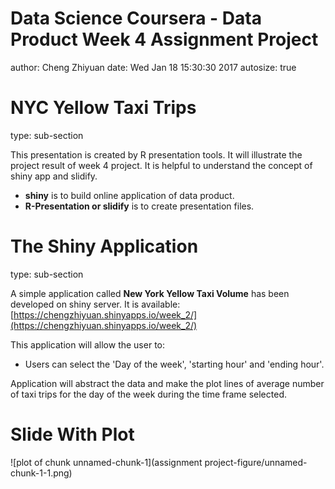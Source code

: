 Data Science Coursera - Data Product Week 4 Assignment Project
========================================================
author: Cheng Zhiyuan
date: Wed Jan 18 15:30:30 2017
autosize: true


NYC Yellow Taxi Trips
========================================================
type: sub-section

This presentation is  created by R presentation tools. It will illustrate the project result of week 4 project. It is helpful to understand the concept of shiny app and slidify.

- **shiny** is to build online application of data product.
- **R-Presentation or slidify** is to create presentation files.

The Shiny Application 
========================================================
type: sub-section

A simple application called **New York Yellow Taxi Volume** has been developed on shiny server.
It is available: [https://chengzhiyuan.shinyapps.io/week_2/](https://chengzhiyuan.shinyapps.io/week_2/)


This application will allow the user to:
- Users can select the 'Day of the week', 'starting hour' and 'ending hour'. 

Application will abstract the data and make the plot lines of average number of taxi trips for the day of the week during the time frame selected.




Slide With Plot
========================================================

![plot of chunk unnamed-chunk-1](assignment project-figure/unnamed-chunk-1-1.png)
